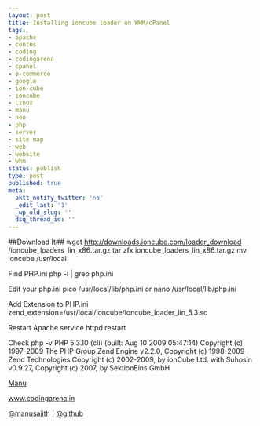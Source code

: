 ```yaml
---
layout: post
title: Installing ioncube loader on WHM/cPanel
tags:
- apache
- centos
- coding
- codingarena
- cpanel
- e-commerce
- google
- ion-cube
- ioncube
- Linux
- manu
- neo
- php
- server
- site map
- web
- website
- whm
status: publish
type: post
published: true
meta:
  aktt_notify_twitter: 'no'
  _edit_last: '1'
  _wp_old_slug: ''
  dsq_thread_id: ''
---
```


##Download It##
    wget http://downloads.ioncube.com/loader_download /ioncube_loaders_lin_x86.tar.gz
    tar zfx ioncube_loaders_lin_x86.tar.gz
    mv ioncube /usr/local

Find PHP.ini
    php -i | grep php.ini

Edit your php.ini
    pico /usr/local/lib/php.ini or nano /usr/local/lib/php.ini

Add Extension to PHP.ini
    zend_extension=/usr/local/ioncube/ioncube_loader_lin_5.3.so

Restart Apache
    service httpd restart

Check
    php -v
    PHP 5.3.10 (cli) (built: Aug 10 2009 05:47:14)
    Copyright (c) 1997-2009 The PHP Group
    Zend Engine v2.2.0, Copyright (c) 1998-2009 Zend Technologies
    Copyright (c) 2002-2009, by ionCube Ltd.
    with Suhosin v0.9.27, Copyright (c) 2007, by SektionEins GmbH

<a href="http://facebook.com/manusajth">Manu</a>

<a href="www.codingarena.in">www.codingarena.in</a>

<a href="http://twitter.com/manusajith" title="Twitter">@manusajith</a> | <a href="http://github.com/manusajith" title="Github">@github</a>
